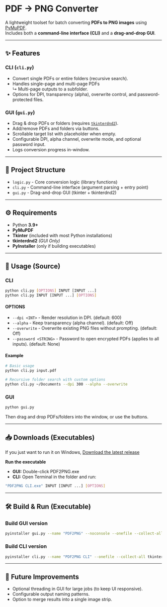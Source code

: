 # PDF → PNG Converter

A lightweight toolset for batch converting **PDFs to PNG images** using [PyMuPDF](https://pymupdf.readthedocs.io/).  
Includes both a **command-line interface (CLI)** and a **drag-and-drop GUI**.

---

## ✨ Features

### CLI (`cli.py`)
- Convert single PDFs or entire folders (recursive search).
- Handles single-page and multi-page PDFs  
  ↳ Multi-page outputs to a subfolder.
- Options for DPI, transparency (alpha), overwrite control, and password-protected files.

### GUI (`gui.py`)
- Drag & drop PDFs or folders (requires [`tkinterdnd2`](https://pypi.org/project/tkinterdnd2/)).
- Add/remove PDFs and folders via buttons.
- Scrollable target list with placeholder when empty.
- Configurable DPI, alpha channel, overwrite mode, and optional password input.
- Logs conversion progress in-window.

---

## 📂 Project Structure
- `logic.py` - Core conversion logic (library functions)
- `cli.py` - Command-line interface (argument parsing + entry point)
- `gui.py` - Drag-and-drop GUI (tkinter + tkinterdnd2)

---

## ⚙️ Requirements
- Python **3.9+**
- **PyMuPDF**
- **Tkinter** (included with most Python installations)
- **tkinterdnd2** *(GUI Only)*
- **PyInstaller** (only if building executables)

---

## 🚀 Usage (Source)

### CLI
```bash
python cli.py [OPTIONS] INPUT [INPUT ...]
python cli.py INPUT [INPUT ...] [OPTIONS]
```
#### OPTIONS
- `--dpi <INT>` - Render resolution in DPI. (default: 600)
- `--alpha` - Keep transparency (alpha channel). (default: Off)
- `--overwrite` - Overwrite existing PNG files without prompting. (default: Off)
- `--password <STRING>` - Password to open encrypted PDFs (applies to all inputs). (default: None)

#### Example
```bash
# Basic usage
python cli.py input.pdf

# Recursive folder search with custom options
python cli.py ~/Documents --dpi 300 --alpha --overwrite
```

### GUI
```bash
python gui.py
```
Then drag and drop PDFs/folders into the window, or use the buttons.

---

## 📥 Downloads (Executables)
If you just want to run it on Windows, [Download the latest release](../../releases/latest)

**Run the executable**
- **GUI:** Double-click PDF2PNG.exe
- **CLI:** Open Terminal in the folder and run:
```bash
"PDF2PNG CLI.exe" INPUT [INPUT ...] [OPTIONS]
```

---

## 🛠️ Build & Run (Executable)

### Build GUI version
```bash
pyinstaller gui.py --name "PDF2PNG" --noconsole --onefile --collect-all tkinterdnd2 --collect-all pymupdf --icon ./icon/icon.ico
```

### Build CLI version
```bash
pyinstaller cli.py --name "PDF2PNG CLI" --onefile --collect-all tkinterdnd2 --collect-all pymupdf --icon ./icon/icon.ico
```

---

## 🔮 Future Improvements
- Optional threading in GUI for large jobs (to keep UI responsive).
- Configurable output naming patterns.
- Option to merge results into a single image strip.
